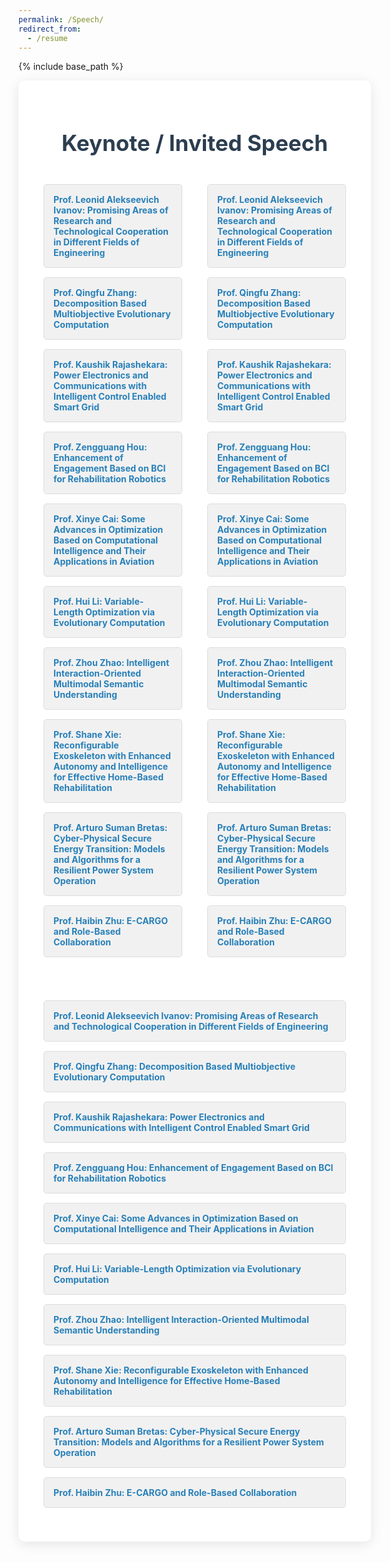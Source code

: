 ```yaml
---
permalink: /Speech/
redirect_from:
  - /resume
---
```


{% include base_path %}
<div class="speech-container">
    <h1>Keynote / Invited Speech</h1>
    <div class="speeches">
        <div class="speech-column">
            <ul>
                <li><a href="talk1/">Prof. Leonid Alekseevich Ivanov: Promising Areas of Research and Technological Cooperation in Different Fields of Engineering</a></li>
                <li><a href="talk2/">Prof. Qingfu Zhang: Decomposition Based Multiobjective Evolutionary Computation</a></li>
                <li><a href="talk3/">Prof. Kaushik Rajashekara: Power Electronics and Communications with Intelligent Control Enabled Smart Grid</a></li>
                <li><a href="talk4/">Prof. Zengguang Hou: Enhancement of Engagement Based on BCI for Rehabilitation Robotics</a></li>
                <li><a href="talk5/">Prof. Xinye Cai: Some Advances in Optimization Based on Computational Intelligence and Their Applications in Aviation</a></li>
                <li><a href="talk6/">Prof. Hui Li: Variable-Length Optimization via Evolutionary Computation</a></li>
                <li><a href="talk7/">Prof. Zhou Zhao: Intelligent Interaction-Oriented Multimodal Semantic Understanding</a></li>
                <li><a href="talk8/">Prof. Shane Xie: Reconfigurable Exoskeleton with Enhanced Autonomy and Intelligence for Effective Home-Based Rehabilitation</a></li>
                <li><a href="talk9/">Prof. Arturo Suman Bretas: Cyber-Physical Secure Energy Transition: Models and Algorithms for a Resilient Power System Operation</a></li>
                <li><a href="talk10/">Prof. Haibin Zhu: E-CARGO and Role-Based Collaboration</a></li>
            </ul>
        </div>
        <div class="speech-column">
            <ul>
                <li><a href="talk1/">Prof. Leonid Alekseevich Ivanov: Promising Areas of Research and Technological Cooperation in Different Fields of Engineering</a></li>
                <li><a href="talk2/">Prof. Qingfu Zhang: Decomposition Based Multiobjective Evolutionary Computation</a></li>
                <li><a href="talk3/">Prof. Kaushik Rajashekara: Power Electronics and Communications with Intelligent Control Enabled Smart Grid</a></li>
                <li><a href="talk4/">Prof. Zengguang Hou: Enhancement of Engagement Based on BCI for Rehabilitation Robotics</a></li>
                <li><a href="talk5/">Prof. Xinye Cai: Some Advances in Optimization Based on Computational Intelligence and Their Applications in Aviation</a></li>
                <li><a href="talk6/">Prof. Hui Li: Variable-Length Optimization via Evolutionary Computation</a></li>
                <li><a href="talk7/">Prof. Zhou Zhao: Intelligent Interaction-Oriented Multimodal Semantic Understanding</a></li>
                <li><a href="talk8/">Prof. Shane Xie: Reconfigurable Exoskeleton with Enhanced Autonomy and Intelligence for Effective Home-Based Rehabilitation</a></li>
                <li><a href="talk9/">Prof. Arturo Suman Bretas: Cyber-Physical Secure Energy Transition: Models and Algorithms for a Resilient Power System Operation</a></li>
                <li><a href="talk10/">Prof. Haibin Zhu: E-CARGO and Role-Based Collaboration</a></li>
            </ul>
        </div>
        <div class="speech-column">
            <ul>
                <li><a href="talk1/">Prof. Leonid Alekseevich Ivanov: Promising Areas of Research and Technological Cooperation in Different Fields of Engineering</a></li>
                <li><a href="talk2/">Prof. Qingfu Zhang: Decomposition Based Multiobjective Evolutionary Computation</a></li>
                <li><a href="talk3/">Prof. Kaushik Rajashekara: Power Electronics and Communications with Intelligent Control Enabled Smart Grid</a></li>
                <li><a href="talk4/">Prof. Zengguang Hou: Enhancement of Engagement Based on BCI for Rehabilitation Robotics</a></li>
                <li><a href="talk5/">Prof. Xinye Cai: Some Advances in Optimization Based on Computational Intelligence and Their Applications in Aviation</a></li>
                <li><a href="talk6/">Prof. Hui Li: Variable-Length Optimization via Evolutionary Computation</a></li>
                <li><a href="talk7/">Prof. Zhou Zhao: Intelligent Interaction-Oriented Multimodal Semantic Understanding</a></li>
                <li><a href="talk8/">Prof. Shane Xie: Reconfigurable Exoskeleton with Enhanced Autonomy and Intelligence for Effective Home-Based Rehabilitation</a></li>
                <li><a href="talk9/">Prof. Arturo Suman Bretas: Cyber-Physical Secure Energy Transition: Models and Algorithms for a Resilient Power System Operation</a></li>
                <li><a href="talk10/">Prof. Haibin Zhu: E-CARGO and Role-Based Collaboration</a></li>
            </ul>
        </div>
    </div>
</div>


<style>

.speech-container {
    width: 100%;
    margin: 0 auto; /* 居中 */
    padding: 30px;
    background-color: #ffffff;
    border-radius: 10px;
    box-shadow: 0 4px 20px rgba(0, 0, 0, 0.1);
}


.speech-container h1 {
    font-size: 2.5em; /* 增大标题大小 */
    color: #2c3e50; /* 标题颜色 */
    margin-bottom: 20px; /* 标题与内容之间的间距 */
    text-align: center; /* 标题居中 */
}

.speech-container ul {
    list-style-type: none; /* 去掉默认的列表样式 */
    padding: 0; /* 去掉内边距 */
}

.speech-container li {
    margin: 15px 0; /* 每个列表项之间的间距 */
    padding: 15px; /* 列表项内边距 */
    background-color: #f1f1f1; /* 列表项背景色 */
    border: 1px solid #ddd; /* 边框 */
    border-radius: 5px; /* 圆角边框 */
    transition: transform 0.3s, box-shadow 0.3s; /* 过渡效果 */
}

.speech-container li:hover {
    transform: translateY(-5px); /* 悬停效果：向上移动 */
    box-shadow: 0 8px 20px rgba(0, 0, 0, 0.2); /* 鼠标悬停阴影效果 */
}

.speech-container li a {
    text-decoration: none; /* 去掉链接下划线 */
    color: #2980b9; /* 链接颜色 */
    font-weight: bold; /* 链接字体加粗 */
}

.speech-container li a:hover {
    text-decoration: underline; /* 悬停时添加下划线 */
}

.speeches {
    display: flex;
    flex-wrap: wrap;
    gap: 20px;
}

.speech-column {
    flex: 1;
    min-width: 30%;
    padding: 10px;
}

.speech-column ul {
    list-style-type: none;
    padding: 0;
}

.speech-column li {
    margin-bottom: 10px;
}

.speech-column a {
    text-decoration: none;
    color: #007bff;
    font-weight: bold;
}

.speech-column a:hover {
    text-decoration: underline;
}

</style>
